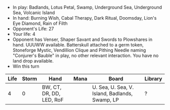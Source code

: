 - In play: Badlands, Lotus Petal, Swamp, Underground Sea, Underground Sea,
  Volcanic Island
- In hand: Burning Wish, Cabal Therapy, Dark Ritual, Doomsday, Lion's Eye
  Diamond, Rain of Filth
- Opponent's Life: 27
- Your life: 4
- Opponent has Venser, Shaper Savant and Swords to Plowshares in hand. UUUWW
  available. Batterskull attached to a germ token, Stoneforge Mystic, Vendillion
  Clique and Pithing Needle naming "Conjurer's Bauble" in play, no other
  relevant interaction. You have no land drop available.
- Win this turn

| Life | Storm | Hand                     | Mana | Board                                          | Library |
| ---- | ----- | ------------------------ | ---- | ---------------------------------------------- | ------- |
| 4    | 0     | BW, CT, DR, DD, LED, RoF |      | U. Sea, U. Sea, V. Island, Badlands, Swamp, LP | ?       |
